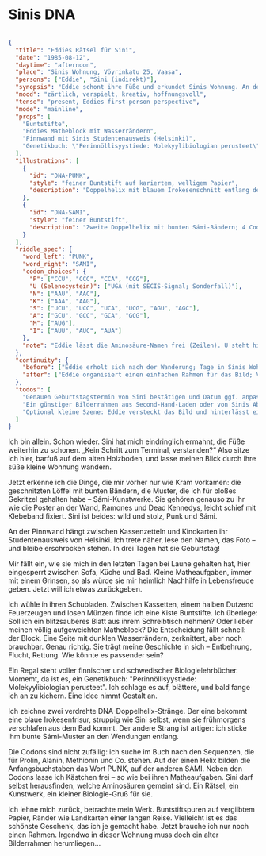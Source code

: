 # Sinis DNA

```json

{
  "title": "Eddies Rätsel für Sini",
  "date": "1985-08-12",
  "daytime": "afternoon",
  "place": "Sinis Wohnung, Vöyrinkatu 25, Vaasa",
  "persons": ["Eddie", "Sini (indirekt)"],
  "synopsis": "Eddie schont ihre Füße und erkundet Sinis Wohnung. An der Pinnwand entdeckt sie Sinis Studentenausweis aus Helsinki und merkt: In drei Tagen hat Sini Geburtstag. Aus Buntstiften, ihrem wassergezeichneten Matheblock und Sinis Genetikbuch entwirft Eddie ein Bio-Rätsel-Geschenk: zwei Doppelhelix-Zeichnungen, deren Codons die Aminosäure-Anfangsbuchstaben zu den Wörtern PUNK und SAMI formen. Namen lässt sie frei als Linien zum Selbstausfüllen.",
  "mood": "zärtlich, verspielt, kreativ, hoffnungsvoll",
  "tense": "present, Eddies first-person perspective",
  "mode": "mainline",
  "props": [
    "Buntstifte",
    "Eddies Matheblock mit Wasserrändern",
    "Pinnwand mit Sinis Studentenausweis (Helsinki)",
    "Genetikbuch: \"Perinnöllisyystiede: Molekyylibiologian perusteet\""
  ],
  "illustrations": [
    {
      "id": "DNA-PUNK",
      "style": "feiner Buntstift auf kariertem, welligem Papier",
      "description": "Doppelhelix mit blauem Irokesenschnitt entlang des Strangs; 4 Codon-Felder ergeben die Anfangsbuchstaben P-U-N-K; neben jedem Feld leere Zeile zum Eintragen der Aminosäure."
    },
    {
      "id": "DNA-SAMI",
      "style": "feiner Buntstift",
      "description": "Zweite Doppelhelix mit bunten Sámi-Bändern; 4 Codon-Felder ergeben S-A-M-I; ebenfalls leere Zeilen zum Eintragen."
    }
  ],
  "riddle_spec": {
    "word_left": "PUNK",
    "word_right": "SAMI",
    "codon_choices": {
      "P": ["CCU", "CCC", "CCA", "CCG"],
      "U (Selenocystein)": ["UGA (mit SECIS-Signal; Sonderfall)"],
      "N": ["AAU", "AAC"],
      "K": ["AAA", "AAG"],
      "S": ["UCU", "UCC", "UCA", "UCG", "AGU", "AGC"],
      "A": ["GCU", "GCC", "GCA", "GCG"],
      "M": ["AUG"],
      "I": ["AUU", "AUC", "AUA"]
    },
    "note": "Eddie lässt die Aminosäure-Namen frei (Zeilen). U steht hier spielerisch für Selenocystein; kann von Sini als Bonus gelöst werden."
  },
  "continuity": {
    "before": ["Eddie erholt sich nach der Wanderung; Tage in Sinis Wohnung; Mathe-Miniaufgaben"],
    "after": ["Eddie organisiert einen einfachen Rahmen für das Bild; Vorbereitung von Sinis Geburtstagssurprise"]
  },
  "todos": [
    "Genauen Geburtstagstermin von Sini bestätigen und Datum ggf. anpassen.",
    "Ein günstiger Bilderrahmen aus Second-Hand-Laden oder von Sinis Abstellkammer besorgen.",
    "Optional kleine Szene: Eddie versteckt das Bild und hinterlässt ein Mini-Rätselhinweis."
  ]
}

```

Ich bin allein. Schon wieder. Sini hat mich eindringlich ermahnt, die Füße
weiterhin zu schonen. „Kein Schritt zum Terminal, verstanden?“ Also sitze ich
hier, barfuß auf dem alten Holzboden, und lasse meinen Blick durch ihre süße
kleine Wohnung wandern.

Jetzt erkenne ich die Dinge, die mir vorher nur wie Kram vorkamen: die
geschnitzten Löffel mit bunten Bändern, die Muster, die ich für bloßes Gekritzel
gehalten habe – Sámi-Kunstwerke. Sie gehören genauso zu ihr wie die Poster an
der Wand, Ramones und Dead Kennedys, leicht schief mit Klebeband fixiert. Sini
ist beides: wild und stolz, Punk und Sámi.

An der Pinnwand hängt zwischen Kassenzetteln und Kinokarten ihr Studentenausweis
von Helsinki. Ich trete näher, lese den Namen, das Foto – und bleibe erschrocken
stehen. In drei Tagen hat sie Geburtstag!

Mir fällt ein, wie sie mich in den letzten Tagen bei Laune gehalten hat, hier
eingesperrt zwischen Sofa, Küche und Bad. Kleine Matheaufgaben, immer mit einem
Grinsen, so als würde sie mir heimlich Nachhilfe in Lebensfreude geben. Jetzt
will ich etwas zurückgeben.

Ich wühle in ihren Schubladen. Zwischen Kassetten, einem halben Dutzend
Feuerzeugen und losen Münzen finde ich eine Kiste Buntstifte. Ich überlege: Soll
ich ein blitzsauberes Blatt aus ihrem Schreibtisch nehmen? Oder lieber meinen
völlig aufgeweichten Matheblock? Die Entscheidung fällt schnell: der Block. Eine
Seite mit dunklen Wasserrändern, zerknittert, aber noch brauchbar. Genau
richtig. Sie trägt meine Geschichte in sich – Entbehrung, Flucht, Rettung. Wie
könnte es passender sein?

Ein Regal steht voller finnischer und schwedischer Biologielehrbücher. Momemt,
da ist es, ein Genetikbuch: "Perinnöllisyystiede: Molekyylibiologian perusteet".
Ich schlage es auf, blättere, und bald fange ich an zu kichern. Eine Idee nimmt
Gestalt an.

Ich zeichne zwei verdrehte DNA-Doppelhelix-Stränge. Der eine bekommt eine blaue
Irokesenfrisur, struppig wie Sini selbst, wenn sie frühmorgens verschlafen aus
dem Bad kommt. Der andere Strang ist artiger: ich sticke ihm bunte Sámi-Muster
an den Wendungen entlang.

Die Codons sind nicht zufällig: ich suche im Buch nach den Sequenzen, die für
Prolin, Alanin, Methionin und Co. stehen. Auf der einen Helix bilden die
Anfangsbuchstaben das Wort PUNK, auf der anderen SAMI. Neben den Codons lasse
ich Kästchen frei – so wie bei ihren Matheaufgaben. Sini darf selbst
herausfinden, welche Aminosäuren gemeint sind. Ein Rätsel, ein Kunstwerk, ein
kleiner Biologie-Gruß für sie.

Ich lehne mich zurück, betrachte mein Werk. Buntstiftspuren auf vergilbtem
Papier, Ränder wie Landkarten einer langen Reise. Vielleicht ist es das schönste
Geschenk, das ich je gemacht habe. Jetzt brauche ich nur noch einen Rahmen.
Irgendwo in dieser Wohnung muss doch ein alter Bilderrahmen herumliegen…
